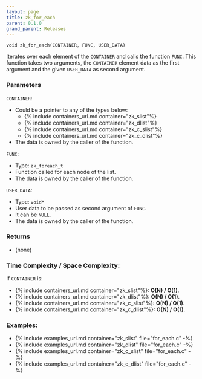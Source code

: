 ```yaml
---
layout: page
title: zk_for_each
parent: 0.1.0
grand_parent: Releases
---
```


```
void zk_for_each(CONTAINER, FUNC, USER_DATA)
```

Iterates over each element of the `CONTAINER` and calls the function `FUNC`. This function takes two arguments, the `CONTAINER` element data as the first argument and the given  `USER_DATA` as second argument.

### Parameters

`CONTAINER`:
- Could be a pointer to any of the types below:
  - {% include containers_url.md container="zk_slist"%}
  - {% include containers_url.md container="zk_dlist"%}
  - {% include containers_url.md container="zk_c_slist"%}
  - {% include containers_url.md container="zk_c_dlist"%}
- The data is owned by the caller of the function.

`FUNC`:
 - Type: `zk_foreach_t`
 - Function called for each node of the list.
 - The data is owned by the caller of the function.

`USER_DATA`:
- Type: `void*`
- User data to be passed as second argument of `FUNC`.
- It can be `NULL`.
- The data is owned by the caller of the function.

### Returns
- (none)

### Time Complexity / Space Complexity:
If `CONTAINER` is:
- {% include containers_url.md container="zk_slist"%}: **O(N) / O(1)**.
- {% include containers_url.md container="zk_dlist"%}: **O(N) / O(1)**.
- {% include containers_url.md container="zk_c_slist"%}: **O(N) / O(1)**.
- {% include containers_url.md container="zk_c_dlist"%}: **O(N) / O(1)**.

### Examples:
- {% include examples_url.md container="zk_slist" file="for_each.c" -%}
- {% include examples_url.md container="zk_dlist" file="for_each.c" -%}
- {% include examples_url.md container="zk_c_slist" file="for_each.c" -%}
- {% include examples_url.md container="zk_c_dlist" file="for_each.c" -%}



